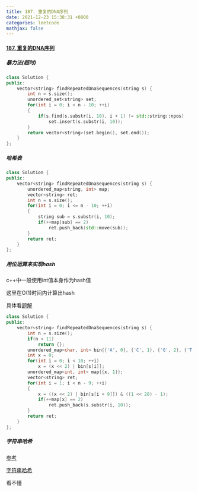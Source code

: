 ```yaml
---
title: 187. 重复的DNA序列
date: 2021-12-23 15:38:31 +0800
categories: leetcode
mathjax: false
---
```

#### [187. 重复的DNA序列](https://leetcode-cn.com/problems/repeated-dna-sequences/)

##### 暴力法(超时)

```c++
class Solution {
public:
    vector<string> findRepeatedDnaSequences(string s) {
        int n = s.size();
        unordered_set<string> set;
        for(int i = 0; i < n - 10; ++i)
        {
            if(s.find(s.substr(i, 10), i + 1) != std::string::npos)
                set.insert(s.substr(i, 10));
        }
        return vector<string>(set.begin(), set.end());
    }
};
```

##### 哈希表

```c++
class Solution {
public:
    vector<string> findRepeatedDnaSequences(string s) {
        unordered_map<string, int> map;
        vector<string> ret;
        int n = s.size();
        for(int i = 0; i <= n - 10; ++i)
        {
            string sub = s.substr(i, 10);
            if(++map[sub] == 2)
                ret.push_back(std::move(sub));
        }
        return ret;
    }
};
```

##### 用位运算来实现hash

c++中一般使用int值本身作为hash值

这里在O(1)时间内计算出hash

具体看[题解](https://leetcode-cn.com/problems/repeated-dna-sequences/solution/zhong-fu-de-dnaxu-lie-by-leetcode-soluti-z8zn/)

```c++
class Solution {
public:
    vector<string> findRepeatedDnaSequences(string s) {
        int n = s.size();
        if(n < 11)
            return {};
        unordered_map<char, int> bin{{'A', 0}, {'C', 1}, {'G', 2}, {'T', 3}};
        int x = 0;
        for(int i = 0; i < 10; ++i)
            x = (x << 2) | bin[s[i]];
        unordered_map<int, int> map{{x, 1}};
        vector<string> ret;
        for(int i = 1; i < n - 9; ++i)
        {
            x = ((x << 2) | bin[s[i + 9]]) & ((1 << 20) - 1);
            if(++map[x] == 2)
                ret.push_back(s.substr(i, 10));
        }
        return ret;
    }
};
```

##### 字符串哈希

[参考](https://mp.weixin.qq.com/s?__biz=MzU4NDE3MTEyMA==&mid=2247489813&idx=1&sn=7f3bc18ca390d85b17655f7164d8e660&chksm=fd9cb20acaeb3b1cc78abf05d6fea6d093098998ce877f799ac478247604bd267fbee6fcd989&token=1342991619&lang=zh_CN#rd)

[字符串哈希](https://oi-wiki.org/string/hash/)

看不懂
